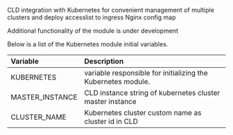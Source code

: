 CLD integration with Kubernetes for convenient management of multiple clusters and deploy accesslist to ingress Nginx config map

Additional functionality of the module is under development

Below is a list of the Kubernetes module initial variables.

| Variable | Description |
| :------- | :----------- |
| KUBERNETES | variable responsible for initializing the Kubernetes module. |
| MASTER_INSTANCE | CLD instance string of kubernetes cluster master instance |
| CLUSTER_NAME | Kubernetes cluster custom name as cluster id in CLD |
